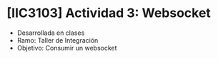 # [IIC3103] Actividad 3: Websocket 

- Desarrollada en clases
- Ramo: Taller de Integración
- Objetivo: Consumir un websocket
